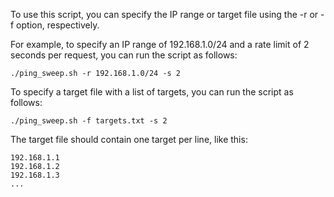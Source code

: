 To use this script, you can specify the IP range or target file using the -r or -f option, respectively.


For example, to specify an IP range of 192.168.1.0/24 and a rate limit of 2 seconds per request, you can run the script as follows:
```
./ping_sweep.sh -r 192.168.1.0/24 -s 2
```

To specify a target file with a list of targets, you can run the script as follows:
```
./ping_sweep.sh -f targets.txt -s 2
```

The target file should contain one target per line, like this:
```
192.168.1.1
192.168.1.2
192.168.1.3
...
```
